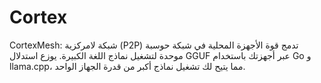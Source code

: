 # Cortex
CortexMesh: شبكة لامركزية (P2P) تدمج قوة الأجهزة المحلية في شبكة حوسبة موحدة لتشغيل نماذج اللغة الكبيرة. يوزع استدلال GGUF عبر أجهزتك باستخدام Go و llama.cpp، مما يتيح لك تشغيل نماذج أكبر من قدرة الجهاز الواحد.
